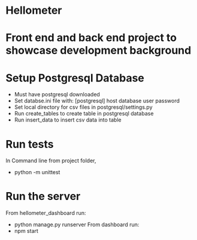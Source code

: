 # Hellometer
 
# Front end and back end project to showcase development background

# Setup Postgresql Database
- Must have postgresql downloaded
- Set databse.ini file with:
[postgresql]
host
database
user
password
- Set local directory for csv files in postgresql/settings.py
- Run create_tables to create table in postgresql database
- Run insert_data to insert csv data into table

# Run tests
In Command line from project folder,
- python -m unittest

# Run the server
From hellometer_dashboard run:
- python manage.py runserver
From dashboard run:
- npm start
